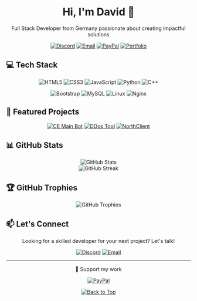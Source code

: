 # <div align="center">Hi, I'm David 👋</div>

<div align="center">
  <p>Full Stack Developer from Germany passionate about creating impactful solutions</p>
  
  [![Discord](https://img.shields.io/badge/Discord-%237289DA.svg?style=for-the-badge&logo=discord&logoColor=white)](https://discord.com/users/859094822391513088)
  [![Email](https://img.shields.io/badge/Email-D14836?style=for-the-badge&logo=gmail&logoColor=white)](mailto:david@north-mail.eu)
  [![PayPal](https://img.shields.io/badge/PayPal-00457C?style=for-the-badge&logo=paypal&logoColor=white)](https://paypal.me/gamerdave08)
  [![Portfolio](https://img.shields.io/badge/Portfolio-Visit%20My%20Portfolio-%2300A859?style=for-the-badge&logo=github&logoColor=white)](https://resilient-chaja-d0f9cf.netlify.app/)

</div>

## 💻 Tech Stack

<div align="center">
  
  ![HTML5](https://img.shields.io/badge/html5-%23E34F26.svg?style=for-the-badge&logo=html5&logoColor=white)
  ![CSS3](https://img.shields.io/badge/css3-%231572B6.svg?style=for-the-badge&logo=css3&logoColor=white)
  ![JavaScript](https://img.shields.io/badge/javascript-%23323330.svg?style=for-the-badge&logo=javascript&logoColor=%23F7DF1E)
  ![Python](https://img.shields.io/badge/python-3670A0?style=for-the-badge&logo=python&logoColor=ffdd54)
  ![C++](https://img.shields.io/badge/c++-%2300599C.svg?style=for-the-badge&logo=c%2B%2B&logoColor=white)
  
  ![Bootstrap](https://img.shields.io/badge/bootstrap-%238511FA.svg?style=for-the-badge&logo=bootstrap&logoColor=white)
  ![MySQL](https://img.shields.io/badge/mysql-%2300f.svg?style=for-the-badge&logo=mysql&logoColor=white)
  ![Linux](https://img.shields.io/badge/Linux-FCC624?style=for-the-badge&logo=linux&logoColor=black)
  ![Nginx](https://img.shields.io/badge/nginx-%23009639.svg?style=for-the-badge&logo=nginx&logoColor=white)
</div>

## 🚀 Featured Projects

<div align="center">
  
  [![CE Main Bot](https://img.shields.io/badge/CE%20Main%20Bot-Discord%20Bot-7289DA?style=for-the-badge&logo=discord&logoColor=white)](#)
  [![DDos Tool](https://img.shields.io/badge/DDos%20Tool-Network%20Testing-black?style=for-the-badge&logo=github&logoColor=white)](https://github.com/davidpr0811/ddos-tool)
  [![NorthClient](https://img.shields.io/badge/NorthClient-Management%20Panel-blue?style=for-the-badge&logo=github&logoColor=white)](https://github.com/NexelionSystems/NorthClient)
</div>

## 📊 GitHub Stats

<div align="center">
  <img src="https://github-readme-stats.vercel.app/api?username=davidpr0811&show_icons=true&theme=tokyonight" alt="GitHub Stats" />
</div>

<div align="center">
  <img src="https://github-readme-streak-stats.herokuapp.com/?user=davidpr0811&theme=tokyonight" alt="GitHub Streak" />
</div>

## 🏆 GitHub Trophies

<div align="center">
  <img src="https://github-profile-trophy.vercel.app/?username=davidpr0811&theme=tokyonight&column=4&margin-w=15&margin-h=15" alt="GitHub Trophies" />
</div>

## 📫 Let's Connect

<div align="center">
  <p>Looking for a skilled developer for your next project? Let's talk!</p>
  
  [![Discord](https://img.shields.io/badge/Discord-Chat%20with%20me-7289DA?style=for-the-badge&logo=discord&logoColor=white)](https://discord.com/users/859094822391513088)
  [![Email](https://img.shields.io/badge/Email-Contact%20me-D14836?style=for-the-badge&logo=gmail&logoColor=white)](mailto:david@north-mail.eu)
</div>

---

<div align="center">
  <p>💖 Support my work</p>
  
  [![PayPal](https://img.shields.io/badge/PayPal-Donate-00457C?style=for-the-badge&logo=paypal&logoColor=white)](https://paypal.me/gamerdave08)
</div>

<div align="center">
  <a href="#top">
    <img src="https://img.shields.io/badge/Back%20to%20Top-⬆️-gray?style=for-the-badge" alt="Back to Top" />
  </a>
</div>
